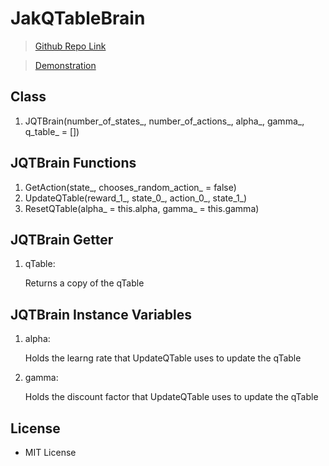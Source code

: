 # JakQTableBrain
> [Github Repo Link](https://github.com/Stephen-Baxter/QTableBrain)

> [Demonstration](https://stephen-baxter.github.io/#AI_DEMONSTRATION_PAGE_)
## Class
1. JQTBrain(number_of_states_, number_of_actions_, alpha_, gamma_, q_table_ = [])

## JQTBrain Functions
1. GetAction(state_, chooses_random_action_ = false)
2. UpdateQTable(reward_1_, state_0_, action_0_, state_1_)
3. ResetQTable(alpha_ = this.alpha, gamma_ = this.gamma)

## JQTBrain Getter
1. qTable:
  
   Returns a copy of the qTable

## JQTBrain Instance Variables
1. alpha:
  
   Holds the learng rate that UpdateQTable uses to update the qTable
4. gamma:
  
   Holds the discount factor that UpdateQTable uses to update the qTable

## License
- MIT License
